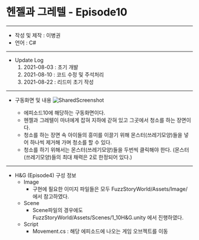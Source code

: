 # 헨젤과 그레텔 - Episode10

***
 - 작성 및 제작 : 이병권
 - 언어 : C#
***

  - Update Log
    1) 2021-08-03 : 초기 개발
    2) 2021-08-10 : 코드 수정 및 주석처리
    3) 2021-08-22 : 리드미 초기 작성
***
 - 구동화면 및 내용
![SharedScreenshot](https://user-images.githubusercontent.com/88296556/130379819-02f00e3f-bf58-41f3-8669-8b0ae1106ddc.jpg)

    - 에피소드10에 해당하는 구동화면이다.
    - 헨젤과 그레텔이 마녀에게 잡혀 지하에 갇혀 있고 그곳에서 청소를 하는 장면이다.
    - 청소를 하는 장면 속 아이들의 흥미를 이끌기 위해 몬스터(쓰레기모양)들을 넣어 하나씩 제거해 가며 청소를 할 수 있다.
    - 청소를 하기 위해서는 몬스터(쓰레기모양)들을 두번씩 클릭해야 한다. (몬스터(쓰레기모양)들의 최대 채력은 2로 한정되어 있다.)
***
- H&G (Episode4) 구성 정보
  - Image
    - 구현에 필요한 이미지 파일들은 모두 FuzzStoryWorld/Assets/Image/ 에서 참고하였다.
  - Scene
    - Scene파일의 경우에도 FuzzStoryWorld/Assets/Scenes/1_10H&G.unity 에서 진행하였다.
  - Script
    - Movement.cs : 해당 에피소드에 나오는 게임 오브젝트를 이동

